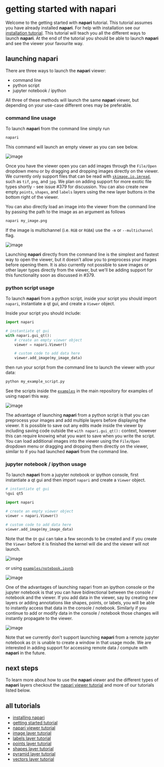 # getting started with napari

Welcome to the getting started with **napari** tutorial. This tutorial assumes you have already installed **napari**. For help with installation see our [installation tutorial](installation.md). This tutorial will teach you all the different ways to launch **napari**. At the end of the tutorial you should be able to launch **napari** and see the viewer your favourite way.


## launching napari

There are three ways to launch the **napari** viewer:
- command line
- python script
- jupyter notebook / ipython


All three of these methods will launch the same **napari** viewer, but depending on your use-case different ones may be preferable.

### command line usage

To launch **napari** from the command line simply run
```sh
napari
```

This command will launch an empty viewer as you can see below.

![image](resources/launch_cli_empty.gif)

Once you have the viewer open you can add images through the `File/Open` dropdown menu or by dragging and dropping images directly on the viewer. We currently only support files that can be read with [`skimage.io.imread`](https://scikit-image.org/docs/dev/api/skimage.io.html#skimage.io.imread), such as `tif`, `png`, and `jpg`. We plan on adding support for more exotic file types shortly - see issue #379 for discussion. You can also create new empty `points`, `shapes`, and `labels` layers using the new layer buttons in the bottom right of the viewer.

You can also directly load an image into the viewer from the command line by passing the path to the image as an argument as follows
```sh
napari my_image.png
```
If the image is multichannel (i.e. `RGB` or `RGBA`) use the `-m` or `--multichannel` flag.

![image](resources/launch_cli_image.gif)

Launching **napari** directly from the command line is the simplest and fastest way to open the viewer, but it doesn't allow you to preprocess your images before opening them. It is also currently not possible to save images or other layer types directly from the viewer, but we'll be adding support for this functionality soon as discussed in #379.

### python script usage

To launch **napari** from a python script, inside your script you should import `napari`, instantiate a qt gui, and create a `Viewer` object.

Inside your script you should include:

```python
import napari

# instantiate qt gui
with napari.gui_qt():
    # create an empty viewer object
    viewer = napari.Viewer()

    # custom code to add data here
    viewer.add_image(my_image_data)
```

then run your script from the command line to launch the viewer with your data:
```sh
python my_example_script.py
```

See the scripts inside the [`examples`](../examples/add_points.py) in the main repository for examples of using napari this way.

![image](resources/launch_script.gif)

The advantage of launching **napari** from a python script is that you can preprocess your images and add multiple layers before displaying the viewer. It is possible to save out any edits made inside the viewer by including saving code outside the `with napari.gui_qt():` context, however this can require knowing what you want to save when you write the script. You can load additional images into the viewer using the `File/Open` dropdown menu or dragging and dropping them directly on the viewer, similar to if you had launched **napari** from the command line.

### jupyter notebook / ipython usage

To launch **napari** from a jupyter notebook or ipython console, first instantiate a qt gui and then import `napari` and create a `Viewer` object.

```python
# instantiate qt gui
%gui qt5

import napari

# create an empty viewer object
viewer = napari.Viewer()

# custom code to add data here
viewer.add_image(my_image_data)
```
Note that the `Qt` gui can take a few seconds to be created and if you create the `Viewer` before it is finished the kernel will die and the viewer will not launch.

![image](resources/launch_ipython.gif)

or using [`examples/notebook.ipynb`](../examples/notebook.ipynb)

![image](resources/launch_jupyter.gif)

One of the advantages of launching napari from an ipython console or the jupyter notebook is that you can have bidirectional between the console / notebook and the viewer. If you add data in the viewer, say by creating new layers or adding annotations like shapes, points, or labels, you will be able to instantly access that data in the console / notebook. Similarly if you continue to add or modify data in the console / notebook those changes will instantly propagate to the viewer.

![image](resources/bidirectional_communication.gif)

Note that we currently don't support launching **napari** from a remote jupyter notebook as `Qt` is unable to create a window in that usage mode. We are interested in adding support for accessing remote data / compute with **napari** in the future.

## next steps

To learn more about how to use the **napari** viewer and the different types of **napari** layers checkout the [napari viewer tutorial](viewer.md) and more of our tutorials listed below.

## all tutorials

- [installing napari](installation.md)
- [getting started tutorial](getting_started.md)
- [napari viewer tutorial](viewer.md)
- [image layer tutorial](image.md)
- [labels layer tutorial](labels.md)
- [points layer tutorial](points.md)
- [shapes layer tutorial](shapes.md)
- [pyramid layer tutorial](pyramid.md)
- [vectors layer tutorial](vectors.md)

